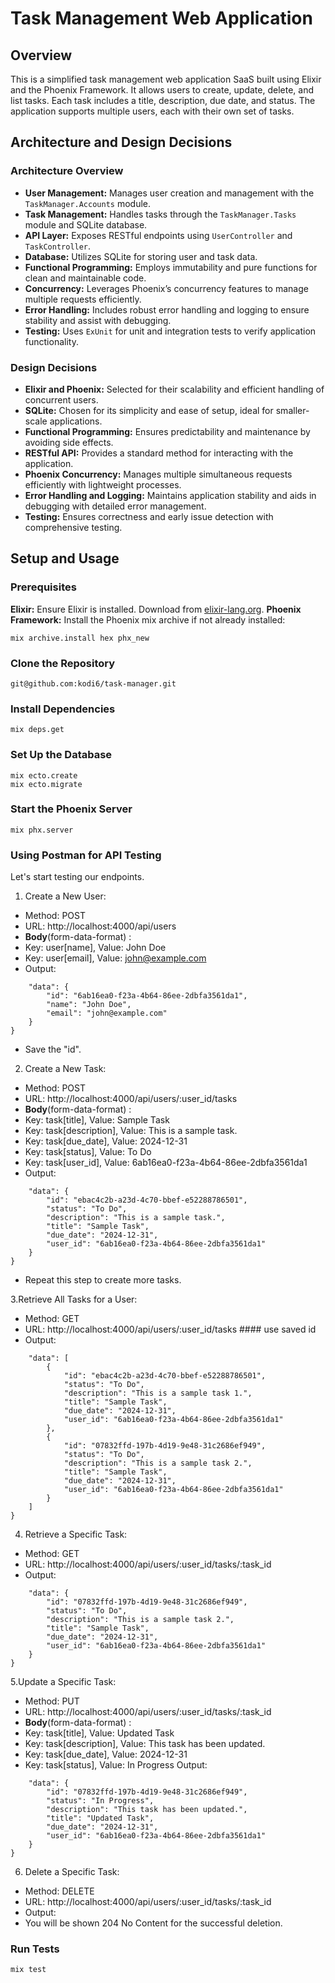 
# Task Management Web Application

## Overview

This is a simplified task management web application SaaS built using Elixir and the Phoenix Framework. It allows users to create, update, delete, and list tasks. Each task includes a title, description, due date, and status. The application supports multiple users, each with their own set of tasks.

## Architecture and Design Decisions

### Architecture Overview

- **User Management:** Manages user creation and management with the `TaskManager.Accounts` module.
- **Task Management:** Handles tasks through the `TaskManager.Tasks` module and SQLite database.
- **API Layer:** Exposes RESTful endpoints using `UserController` and `TaskController`.
- **Database:** Utilizes SQLite for storing user and task data.
- **Functional Programming:** Employs immutability and pure functions for clean and maintainable code.
- **Concurrency:** Leverages Phoenix’s concurrency features to manage multiple requests efficiently.
- **Error Handling:** Includes robust error handling and logging to ensure stability and assist with debugging.
- **Testing:** Uses `ExUnit` for unit and integration tests to verify application functionality.

### Design Decisions

- **Elixir and Phoenix:** Selected for their scalability and efficient handling of concurrent users.
- **SQLite:** Chosen for its simplicity and ease of setup, ideal for smaller-scale applications.
- **Functional Programming:** Ensures predictability and maintenance by avoiding side effects.
- **RESTful API:** Provides a standard method for interacting with the application.
- **Phoenix Concurrency:** Manages multiple simultaneous requests efficiently with lightweight processes.
- **Error Handling and Logging:** Maintains application stability and aids in debugging with detailed error management.
- **Testing:** Ensures correctness and early issue detection with comprehensive testing.

## Setup and Usage

### Prerequisites

 **Elixir:** Ensure Elixir is installed. Download from [elixir-lang.org](https://elixir-lang.org/install.html).
**Phoenix Framework:** Install the Phoenix mix archive if not already installed:
  ```
  mix archive.install hex phx_new
```
### Clone the Repository

```
git@github.com:kodi6/task-manager.git
```

### Install Dependencies

```
mix deps.get
```
### Set Up the Database

```
mix ecto.create
mix ecto.migrate

```
### Start the Phoenix Server

```
mix phx.server
```
### Using Postman for API Testing

Let's start testing our endpoints.
1. Create a New User:

- Method: POST
- URL: http://localhost:4000/api/users
- **Body**(form-data-format) :
- Key: user[name], Value: John Doe
- Key: user[email], Value: john@example.com
- Output:
```{
    "data": {
        "id": "6ab16ea0-f23a-4b64-86ee-2dbfa3561da1",
        "name": "John Doe",
        "email": "john@example.com"
    }
}
```
- Save the "id".

2. Create a New Task:

- Method: POST
- URL: http://localhost:4000/api/users/:user_id/tasks
- **Body**(form-data-format) :
- Key: task[title], Value: Sample Task
- Key: task[description], Value: This is a sample task.
- Key: task[due_date], Value: 2024-12-31
- Key: task[status], Value: To Do
- Key: task[user_id], Value: 6ab16ea0-f23a-4b64-86ee-2dbfa3561da1
- Output:
```{
    "data": {
        "id": "ebac4c2b-a23d-4c70-bbef-e52288786501",
        "status": "To Do",
        "description": "This is a sample task.",
        "title": "Sample Task",
        "due_date": "2024-12-31",
        "user_id": "6ab16ea0-f23a-4b64-86ee-2dbfa3561da1"
    }
}
```
- Repeat this step to create more tasks.

3.Retrieve All Tasks for a User:

- Method: GET
- URL: http://localhost:4000/api/users/:user_id/tasks #### use saved id
- Output:
```{
    "data": [
        {
            "id": "ebac4c2b-a23d-4c70-bbef-e52288786501",
            "status": "To Do",
            "description": "This is a sample task 1.",
            "title": "Sample Task",
            "due_date": "2024-12-31",
            "user_id": "6ab16ea0-f23a-4b64-86ee-2dbfa3561da1"
        },
        {
            "id": "07832ffd-197b-4d19-9e48-31c2686ef949",
            "status": "To Do",
            "description": "This is a sample task 2.",
            "title": "Sample Task",
            "due_date": "2024-12-31",
            "user_id": "6ab16ea0-f23a-4b64-86ee-2dbfa3561da1"
        }
    ]
}
```
4. Retrieve a Specific Task:

- Method: GET
- URL: http://localhost:4000/api/users/:user_id/tasks/:task_id
- Output:
```{
    "data": {
        "id": "07832ffd-197b-4d19-9e48-31c2686ef949",
        "status": "To Do",
        "description": "This is a sample task 2.",
        "title": "Sample Task",
        "due_date": "2024-12-31",
        "user_id": "6ab16ea0-f23a-4b64-86ee-2dbfa3561da1"
    }
}
```

5.Update a Specific Task:

- Method: PUT
- URL: http://localhost:4000/api/users/:user_id/tasks/:task_id
- **Body**(form-data-format) :
- Key: task[title], Value: Updated Task
- Key: task[description], Value: This task has been updated.
- Key: task[due_date], Value: 2024-12-31
- Key: task[status], Value: In Progress
Output:
```{
    "data": {
        "id": "07832ffd-197b-4d19-9e48-31c2686ef949",
        "status": "In Progress",
        "description": "This task has been updated.",
        "title": "Updated Task",
        "due_date": "2024-12-31",
        "user_id": "6ab16ea0-f23a-4b64-86ee-2dbfa3561da1"
    }
}
```
6. Delete a Specific Task:

- Method: DELETE
- URL: http://localhost:4000/api/users/:user_id/tasks/:task_id
- Output:
-  You will be shown 204 No Content for the successful deletion.

### Run Tests

```
mix test
```



